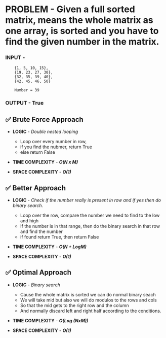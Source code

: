 # PROBLEM - Given a full sorted matrix, means the whole matrix as one array, is sorted and you have to find the given number in the matrix.

### INPUT -
        {1, 5, 10, 15},
        {19, 23, 27, 30},
        {32, 35, 39, 40},
        {42, 45, 46, 50}

        Number = 39

### OUTPUT - True

## ✅ Brute Force Approach

- **LOGIC** - *Double nested looping*
    - Loop over every number in row,
    - if you find the nubmer, return True
    - else return False

- **TIME COMPLEXITY** - ***O(N x M)***
- **SPACE COMPLEXITY** - ***O(1)***

## ✅ Better Approach

- **LOGIC** - *Check if the number really is present in row and if yes then do binary search.*
    - Loop over the row, compare the number we need to find to the low and high
    - If the number is in that range, then do the binary search in that row and find the number
    - if found return True, then return False

- **TIME COMPLEXITY** - ***O(N + LogM)***
- **SPACE COMPLEXITY** - ***O(1)***

## ✅ Optimal Approach

- **LOGIC** - *Binary search*
    - Cause the whole matrix is sorted we can do normal binary seach
    - We will take mid but also we will do modulos to the rows and cols
    - So that the mid gets to the right row and the column
    - And normally discard left and right half according to the conditions.

- **TIME COMPLEXITY** - ***O(Log (NxM))***
- **SPACE COMPLEXITY** - ***O(1)***